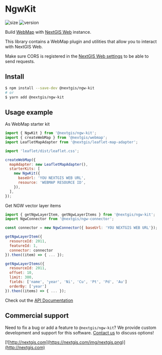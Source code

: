 # NgwKit

![size](https://img.shields.io/bundlephobia/minzip/@nextgis/ngw-kit) ![version](https://img.shields.io/npm/v/@nextgis/ngw-kit)

Build [WebMap](../webmap/README.md) with [NextGIS Web](http://nextgis.com/nextgis-web/) instance.

This library contains a WebMap plugin and utilities that allow you to interact with NextGIS Web.

Make sure CORS is registered in the [NextGIS Web settings](https://docs.nextgis.com/docs_ngcom/source/CORS.html) to be able to send requests.

## Install

```bash
$ npm install --save-dev @nextgis/ngw-kit
# or
$ yarn add @nextgis/ngw-kit
```

## Usage example

As WebMap starter kit

```javascript
import { NgwKit } from '@nextgis/ngw-kit';
import { createWebMap } from '@nextgis/webmap';
import LeafletMapAdapter from '@nextgis/leaflet-map-adapter';

import 'leaflet/dist/leaflet.css';

createWebMap({
  mapAdapter: new LeafletMapAdapter(),
  starterKits: [
    new NgwKit({
      baseUrl: 'YOU NEXTGIS WEB URL',
      resource: 'WEBMAP RESOURCE ID',
    }),
  ],
});
```

Get NGW vector layer items

```javascript
import { getNgwLayerItem, getNgwLayerItems } from '@nextgis/ngw-kit';
import NgwConnector from '@nextgis/ngw-connector';

const connector = new NgwConnector({ baseUrl: 'YOU NEXTGIS WEB URL'});

getNgwLayerItem({
  resourceId: 2011,
  featureId: 1,
  connector: connector
}).then((item) => { ... });

getNgwLayerItems({
  resourceId: 2011,
  offset: 10,
  limit: 300,
  fields: ['name', 'year', 'Ni', 'Cu', 'Pt', 'Pd', 'Au']
  orderBy: ['year']
}).then((items) => { ... });
```

Check out the [API Documentation](https://code-api.nextgis.com/modules/ngw_kit.html)

## Commercial support

Need to fix a bug or add a feature to `@nextgis/ngw-kit`? We provide custom development and support for this software. [Contact us](http://nextgis.com/contact/) to discuss options!

[![http://nextgis.com](https://nextgis.com/img/nextgis.png)](http://nextgis.com)
